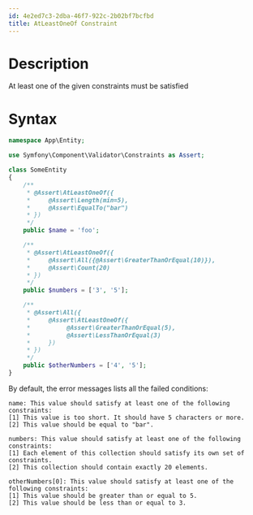 ```yaml
---
id: 4e2ed7c3-2dba-46f7-922c-2b02bf7bcfbd
title: AtLeastOneOf Constraint
---
```


# Description

At least one of the given constraints must be satisfied

# Syntax

``` php
namespace App\Entity;

use Symfony\Component\Validator\Constraints as Assert;

class SomeEntity
{
    /**
     * @Assert\AtLeastOneOf({
     *     @Assert\Length(min=5),
     *     @Assert\EqualTo("bar")
     * })
     */
    public $name = 'foo';

    /**
     * @Assert\AtLeastOneOf({
     *     @Assert\All({@Assert\GreaterThanOrEqual(10)}),
     *     @Assert\Count(20)
     * })
     */
    public $numbers = ['3', '5'];

    /**
     * @Assert\All({
     *     @Assert\AtLeastOneOf({
     *          @Assert\GreaterThanOrEqual(5),
     *          @Assert\LessThanOrEqual(3)
     *     })
     * })
     */
    public $otherNumbers = ['4', '5'];
}
```

By default, the error messages lists all the failed conditions:

    name: This value should satisfy at least one of the following constraints:
    [1] This value is too short. It should have 5 characters or more.
    [2] This value should be equal to "bar".

    numbers: This value should satisfy at least one of the following constraints:
    [1] Each element of this collection should satisfy its own set of constraints.
    [2] This collection should contain exactly 20 elements.

    otherNumbers[0]: This value should satisfy at least one of the following constraints:
    [1] This value should be greater than or equal to 5.
    [2] This value should be less than or equal to 3.
